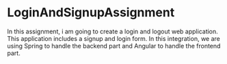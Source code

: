 # LoginAndSignupAssignment
In this assignment, i am going to create a login and logout web application. This application includes a signup and login form. In this integration, we are using Spring to handle the backend part and Angular to handle the frontend part.
